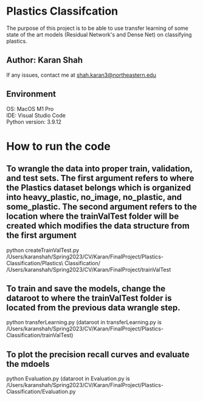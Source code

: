 # Plastics Classifcation

The purpose of this project is to be able to use transfer learning of some state of the art models (Residual Network's and Dense Net) on classifying plastics.

## Author: Karan Shah

If any issues, contact me at shah.karan3@northeastern.edu 

## Environment  
OS: MacOS M1 Pro  
IDE: Visual Studio Code  
Python version: 3.9.12  

# How to run the code

## To wrangle the data into proper train, validation, and test sets. The first argument refers to where the Plastics dataset belongs which is organized into heavy_plastic, no_image, no_plastic, and some_plastic. The second argument refers to the location where the trainValTest folder will be created which modifies the data structure from the first argument  
python createTrainValTest.py /Users/karanshah/Spring2023/CV/Karan/FinalProject/Plastics-Classification/Plastics\ Classification/ /Users/karanshah/Spring2023/CV/Karan/FinalProject/trainValTest

## To train and save the models, change the dataroot to where the trainValTest folder is located from the previous data wrangle step.   
python transferLearning.py (dataroot in transferLearning.py is /Users/karanshah/Spring2023/CV/Karan/FinalProject/Plastics-Classification/trainValTest)

## To plot the precision recall curves and evaluate the mdoels
python Evaluation.py (dataroot in Evaluation.py is /Users/karanshah/Spring2023/CV/Karan/FinalProject/Plastics-Classification/Evaluation.py
